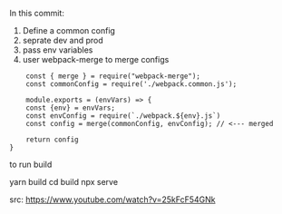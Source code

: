 In this commit:

1. Define a common config
2. seprate dev and prod
3. pass env variables
4. user webpack-merge to merge configs

```
    const { merge } = require("webpack-merge");
    const commonConfig = require('./webpack.common.js');

    module.exports = (envVars) => {
    const {env} = envVars;
    const envConfig = require(`./webpack.${env}.js`)
    const config = merge(commonConfig, envConfig); // <--- merged

    return config
}
```

to run build

yarn build
cd build
npx serve

src: https://www.youtube.com/watch?v=25kFcF54GNk
